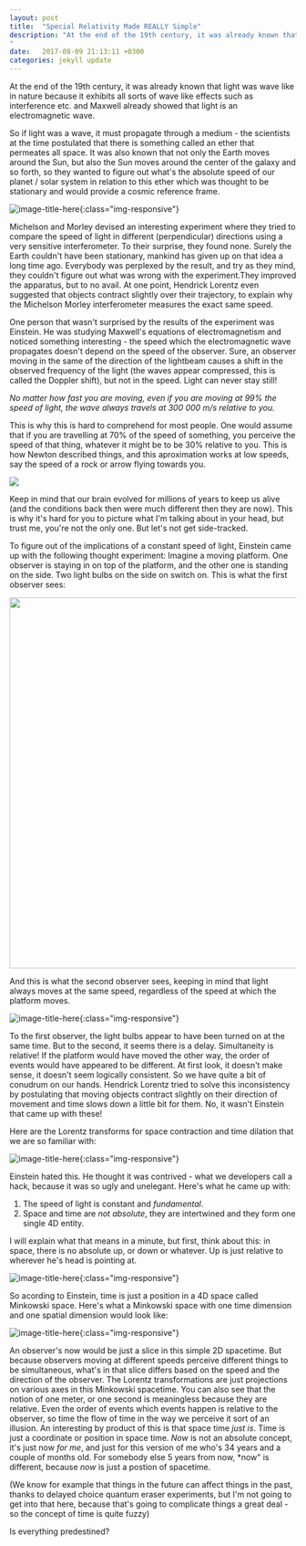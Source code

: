 ```yaml
---
layout: post
title:  "Special Relativity Made REALLY Simple"
description: "At the end of the 19th century, it was already known that light because it exhibits all sorts of wave like effects such as interference etc. and Maxwell already showed that light is an electromagnetic wave.
"
date:   2017-08-09 21:13:11 +0300
categories: jekyll update
---
```

At the end of the 19th century, it was already known that light was wave like in nature because it exhibits all sorts of wave like effects such as interference etc. and Maxwell already showed that light is an electromagnetic wave. 

So if light was a wave, it must propagate through a medium - the scientists at the time postulated that there is something called an ether that permeates all space. It was also known that not only the Earth moves around the Sun, but also the Sun moves around the center of the galaxy and so forth, so they wanted to figure out what's the absolute speed of our planet / solar system in relation to this ether which was thought to be stationary and would provide a cosmic reference frame. 

![image-title-here](/images/ether.png){:class="img-responsive"} 

Michelson and Morley devised an interesting experiment where they tried to compare the speed of light in different (perpendicular) directions using a very sensitive interferometer. To their surprise, they found none. Surely the Earth couldn't have been stationary, mankind has given up on that idea a long time ago. Everybody was perplexed by the result, and try as they mind, they couldn't figure out what was wrong with the experiment.They improved the apparatus, but to no avail. At one point, Hendrick Lorentz even suggested that objects contract slightly over their trajectory, to explain why the Michelson Morley interferometer measures the exact same speed.

One person that wasn't surprised by the results of the experiment was Einstein. He was studying Maxwell's equations of electromagnetism and noticed something interesting - the speed which the electromagnetic wave propagates doesn't depend on the speed of the observer. Sure, an observer moving in the same of the direction of the lightbeam causes a shift in the observed frequency of the light (the waves appear compressed, this is called the Doppler shift), but not in the speed. Light can never stay still!

*No matter how fast you are moving, even if you are moving at 99% the speed of light, the wave always travels at 300 000 m/s relative to you.*

This is why this is hard to comprehend for most people. One would assume that if you are travelling at 70% of the speed of something, you perceive the speed of that thing, whatever it might be to be 30% relative to you. This is how Newton described things, and this aproximation works at low speeds, say the speed of a rock or arrow flying towards you.

<img src="/images/cavemen.jpg">

Keep in mind that our brain evolved for millions of years to keep us alive (and the conditions back then were much different then they are now). This is why it's hard for you to picture what I'm talking about in your head, but trust me, you're not the only one. But let's not get side-tracked.

To figure out of the implications of a constant speed of light, Einstein came up with the following thought experiment: Imagine a moving platform. One observer is staying in on top of the platform, and the other one is standing on the side. Two light bulbs on the side on switch on. This is what the first observer sees: 

<img src="/images/simultaneity1.gif" width="650">

And this is what the second observer sees, keeping in mind that light always moves at the same speed, regardless of the speed at which the platform moves.

![image-title-here](/images/simultaneity2.gif){:class="img-responsive"} 

To the first observer, the light bulbs appear to have been turned on at the same time. But to the second, it seems there is a delay. Simultaneity is relative! If the platform would have moved the other way, the order of events would have appeared to be different. At first look, it doesn't make sense, it doesn't seem logically consistent. So we have quite a bit of conudrum on our hands. Hendrick Lorentz tried to solve this inconsistency by postulating that moving objects contract slightly on their direction of movement and time slows down a little bit for them. No, it wasn't Einstein that came up with these!

Here are the Lorentz transforms for space contraction and time dilation that we are so familiar with:

![image-title-here](/images/lorentz.gif){:class="img-responsive"} 

Einstein hated this. He thought it was contrived - what we developers call a hack, because it was so ugly and unelegant. Here's what he came up with:

1. The speed of light is constant and *fundamental*.
2. Space and time are *not absolute*, they are intertwined and they form one single 4D entity.

I will explain what that means in a minute, but first, think about this: in space, there is no absolute up, or down or whatever. Up is just relative to wherever he's head is pointing at.

![image-title-here](/images/up.jpg){:class="img-responsive"} 

So acording to Einstein, time is just a position in a 4D space called Minkowski space. Here's what a Minkowski space with one time dimension and one spatial dimension would look like:

![image-title-here](/images/planes.png){:class="img-responsive"} 

An observer's now would be just a slice in this simple 2D spacetime. But because observers moving at different speeds perceive different things to be simultaneous, what's in that slice differs based on the speed and the direction of the observer. The Lorentz transformations are just projections on various axes in this Minkowski spacetime. You can also see that the notion of one meter, or one second is meaningless because they are relative. Even the order of events which events happen is relative to the observer, so time the flow of time in the way we perceive it sort of an illusion. An interesting by product of this is that space time *just is*. Time is just a coordinate or position in space time. *Now* is not an absolute concept, it's just now *for me*, and just for this version of me who's 34 years and a couple of months old. For somebody else 5 years from now, *now" is different, because *now* is just a postion of spacetime.

(We know for example that things in the future can affect things in the past, thanks to delayed choice quantum eraser experiments, but I'm not going to get into that here, because that's going to complicate things a great deal - so the concept of time is quite fuzzy)

Is everything predestined?


